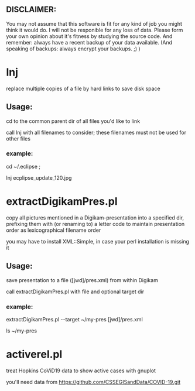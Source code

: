 DISCLAIMER:
-----------

You may not assume that this software is fit for any kind of job you might think it would do. I will not be responible for any loss of data.
Please form your own opinion about it's fitness by studying the source code. And remember: always have a recent backup of your data available. (And speaking of backups: always encrypt your backups. ;) )

# lnj
replace multiple copies of a file by hard links to save disk space

Usage:
------

cd to the common parent dir of all files you'd like to link

call lnj with all filenames to consider; these filenames must not be used for other files

### example:

cd ~/.eclipse ;

lnj ecplipse_update_120.jpg

# extractDigikamPres.pl
copy all pictures mentioned in a Digikam-presentation into a specified dir, prefixing them with (or renaming to) a letter code to maintain presentation order as lexicographical filename order

you may have to install XML::Simple, in case your perl installation is missing it

Usage:
------

save presentation to a file ([jwd]/pres.xml) from within Digikam

call extractDigikamPres.pl with file and optional target dir

### example:

extractDigikamPres.pl --target ~/my-pres [jwd]/pres.xml

ls ~/my-pres

# activerel.pl
treat Hopkins CoViD19 data to show active cases with gnuplot

you'll need data from https://github.com/CSSEGISandData/COVID-19.git

